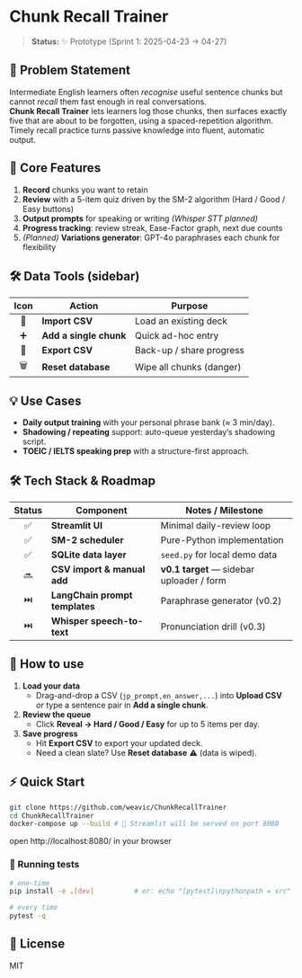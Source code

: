 # Chunk Recall Trainer

> **Status:** ✨ Prototype (Sprint 1: 2025-04-23 → 04-27)

## 🚀 Problem Statement

Intermediate English learners often *recognise* useful sentence chunks but cannot *recall* them fast enough in real conversations.  
**Chunk Recall Trainer** lets learners log those chunks, then surfaces exactly five that are about to be forgotten, using a spaced-repetition algorithm. Timely recall practice turns passive knowledge into fluent, automatic output.

## 🎯 Core Features

1. **Record** chunks you want to retain 
2. **Review** with a 5-item quiz driven by the SM-2 algorithm (Hard / Good / Easy buttons)
3. **Output prompts** for speaking or writing *(Whisper STT planned)*
4. **Progress tracking**: review streak, Ease-Factor graph, next due counts
5. *(Planned)* **Variations generator**: GPT-4o paraphrases each chunk for flexibility

## 🛠 Data Tools (sidebar)
| Icon | Action | Purpose |
| :---: | --- | --- |
| 📂 | **Import CSV** | Load an existing deck |
| ➕ | **Add a single chunk** | Quick ad-hoc entry |
| 💾 | **Export CSV** | Back-up / share progress |
| 🗑️ | **Reset database** | Wipe all chunks (danger) |

## 💡 Use Cases

- **Daily output training** with your personal phrase bank (≈ 3 min/day).  
- **Shadowing / repeating** support: auto-queue yesterday’s shadowing script.  
- **TOEIC / IELTS speaking prep** with a structure-first approach.

## 🛠 Tech Stack & Roadmap

| Status | Component | Notes / Milestone |
| :---: | --- | --- |
| ✅ | **Streamlit UI** | Minimal daily-review loop |
| ✅ | **SM-2 scheduler** | Pure-Python implementation |
| ✅ | **SQLite data layer** | `seed.py` for local demo data |
| 🔜 | **CSV import & manual add** | **v0.1 target** — sidebar uploader / form |
| ⏭️ | **LangChain prompt templates** | Paraphrase generator (v0.2) |
| ⏭️ | **Whisper speech-to-text** | Pronunciation drill (v0.3) |

## 🚀 How to use

1. **Load your data**  
   - Drag-and-drop a CSV (`jp_prompt,en_answer,...`) into **Upload CSV**  
     *or* type a sentence pair in **Add a single chunk**.
2. **Review the queue**  
   - Click **Reveal → Hard / Good / Easy** for up to 5 items per day.
3. **Save progress**  
   - Hit **Export CSV** to export your updated deck.  
   - Need a clean slate? Use **Reset database** ⚠️ (data is wiped).

## ⚡ Quick Start 

```bash
git clone https://github.com/weavic/ChunkRecallTrainer
cd ChunkRecallTrainer
docker-compose up --build # 🐳 Streamlit will be served on port 8080
```
open http://localhost:8080/ in your browser

### 🧪 Running tests

```bash
# one-time
pip install -e .[dev]          # or: echo "[pytest]\npythonpath = src" > pytest.ini

# every time
pytest -q
```

## 📄 License

MIT
